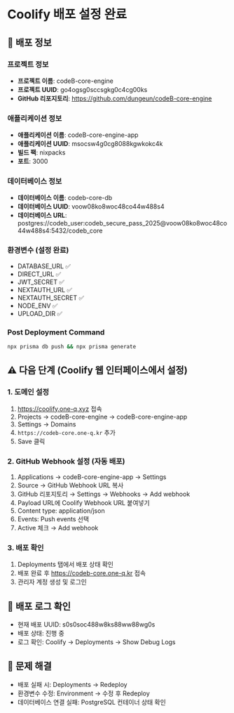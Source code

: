 # Coolify 배포 설정 완료

## 🚀 배포 정보

### 프로젝트 정보
- **프로젝트 이름**: codeB-core-engine
- **프로젝트 UUID**: go4ogsg0sccsgkg0c4cg00ks
- **GitHub 리포지토리**: https://github.com/dungeun/codeB-core-engine

### 애플리케이션 정보
- **애플리케이션 이름**: codeB-core-engine-app
- **애플리케이션 UUID**: msocsw4g0cg8088kgwkokc4k
- **빌드 팩**: nixpacks
- **포트**: 3000

### 데이터베이스 정보
- **데이터베이스 이름**: codeb-core-db
- **데이터베이스 UUID**: voow08ko8woc48co44w488s4
- **데이터베이스 URL**: postgres://codeb_user:codeb_secure_pass_2025@voow08ko8woc48co44w488s4:5432/codeb_core

### 환경변수 (설정 완료)
- DATABASE_URL ✅
- DIRECT_URL ✅
- JWT_SECRET ✅
- NEXTAUTH_URL ✅
- NEXTAUTH_SECRET ✅
- NODE_ENV ✅
- UPLOAD_DIR ✅

### Post Deployment Command
```bash
npx prisma db push && npx prisma generate
```

## ⚠️ 다음 단계 (Coolify 웹 인터페이스에서 설정)

### 1. 도메인 설정
1. https://coolify.one-q.xyz 접속
2. Projects → codeB-core-engine → codeB-core-engine-app
3. Settings → Domains
4. `https://codeb-core.one-q.kr` 추가
5. Save 클릭

### 2. GitHub Webhook 설정 (자동 배포)
1. Applications → codeB-core-engine-app → Settings
2. Source → GitHub Webhook URL 복사
3. GitHub 리포지토리 → Settings → Webhooks → Add webhook
4. Payload URL에 Coolify Webhook URL 붙여넣기
5. Content type: application/json
6. Events: Push events 선택
7. Active 체크 → Add webhook

### 3. 배포 확인
1. Deployments 탭에서 배포 상태 확인
2. 배포 완료 후 https://codeb-core.one-q.kr 접속
3. 관리자 계정 생성 및 로그인

## 📝 배포 로그 확인
- 현재 배포 UUID: s0s0soc488w8ks88ww88wg0s
- 배포 상태: 진행 중
- 로그 확인: Coolify → Deployments → Show Debug Logs

## 🔧 문제 해결
- 배포 실패 시: Deployments → Redeploy
- 환경변수 수정: Environment → 수정 후 Redeploy
- 데이터베이스 연결 실패: PostgreSQL 컨테이너 상태 확인
